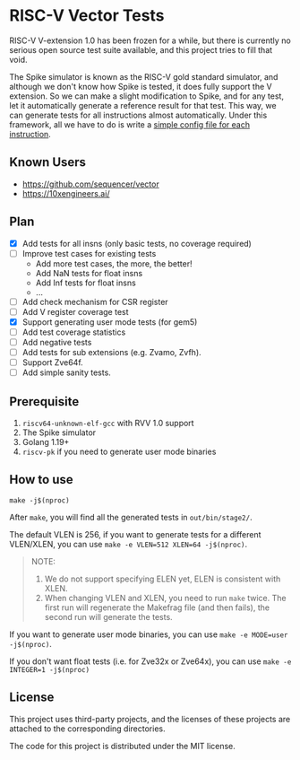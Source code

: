 # RISC-V Vector Tests

RISC-V V-extension 1.0 has been frozen for a while, but there is currently no serious open source test suite available, and this project tries to fill that void.

The Spike simulator is known as the RISC-V gold standard simulator, and although we don't know how Spike is tested, it does fully support the V extension. So we can make a slight modification to Spike, and for any test, let it automatically generate a reference result for that test. This way, we can generate tests for all instructions almost automatically. Under this framework, all we have to do is write a [simple config file for each instruction](configs/).

## Known Users

- https://github.com/sequencer/vector
- https://10xengineers.ai/

## Plan

- [x] Add tests for all insns (only basic tests, no coverage required)
- [ ] Improve test cases for existing tests
  - Add more test cases, the more, the better! 
  - Add NaN tests for float insns
  - Add Inf tests for float insns
  - ...
- [ ] Add check mechanism for CSR register
- [ ] Add V register coverage test
- [x] Support generating user mode tests (for gem5)
- [ ] Add test coverage statistics
- [ ] Add negative tests
- [ ] Add tests for sub extensions (e.g. Zvamo, Zvfh).
- [ ] Support Zve64f.
- [ ] Add simple sanity tests.

## Prerequisite

1. `riscv64-unknown-elf-gcc` with RVV 1.0 support
2. The Spike simulator
3. Golang 1.19+
4. `riscv-pk` if you need to generate user mode binaries

## How to use

```
make -j$(nproc)
```

After `make`, you will find all the generated tests in `out/bin/stage2/`.

The default VLEN is 256, if you want to generate tests for a different VLEN/XLEN, you can use `make -e VLEN=512 XLEN=64 -j$(nproc)`.

> NOTE:
> 1. We do not support specifying ELEN yet, ELEN is consistent with XLEN.
> 2. When changing VLEN and XLEN, you need to run `make` twice. The first run will regenerate the Makefrag file (and then fails), the second run will generate the tests.

If you want to generate user mode binaries, you can use `make -e MODE=user -j$(nproc)`.

If you don't want float tests (i.e. for Zve32x or Zve64x), you can use `make -e INTEGER=1 -j$(nproc)`

## License

This project uses third-party projects, and the licenses of these projects are attached to the corresponding directories.

The code for this project is distributed under the MIT license.
